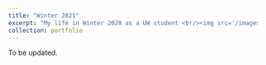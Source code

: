 ```yaml
---
title: "Winter 2021"
excerpt: "My life in Winter 2020 as a UW student <br/><img src='/images/500x300.png'>"
collection: portfolio
---
```


To be updated. 
